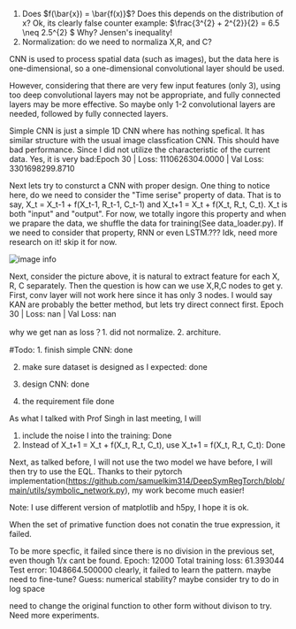 1. Does $f(\bar{x}) = \bar{f(x)}$? Does this depends on the distribution of x?
   Ok, its clearly false counter example: $\frac{3^{2} + 2^{2}}{2} = 6.5 \neq 2.5^{2} $ Why? Jensen's inequality!
2. Normalization: do we need to normaliza X,R, and C?

CNN is used to process spatial data (such as images), but the data here is one-dimensional, so a one-dimensional convolutional layer should be used.

However, considering that there are very few input features (only 3), using too deep convolutional layers may not be appropriate, and fully connected layers may be more effective. So maybe only 1-2 convolutional layers are needed, followed by fully connected layers.

Simple CNN is just a simple 1D CNN where has nothing spefical. It has similar structure with the usual image classfication CNN. This should have bad performance. Since I did not utilize the characteristic of the current data.
Yes, it is very bad:Epoch 30 | Loss: 1110626304.0000 | Val Loss: 3301698299.8710


Next lets try to consturct a CNN with proper design. One thing to notice here, do we need to consider the "Time serise"
property of data. That is to say, X_t = X_t-1 + f(X_t-1, R_t-1, C_t-1) and X_t+1 = X_t + f(X_t, R_t, C_t). X_t is both "input" and "output". For now, we totally ingore this property and when we prapare the data, we shuffle the data for training(See data_loader.py). If we need to consider that property, RNN or even LSTM.??? Idk, need more research on it! skip it for now.


![image info](CNNstructureguess.jpg)


Next, consider the picture above, it is natural to extract feature for each X, R, C separately. Then the question is how can we use X,R,C nodes to get y. First, conv layer will not work here since it has only 3 nodes. I would say KAN are probably the better method, but lets try direct connect first.
Epoch 30 | Loss: nan | Val Loss: nan 


why we get nan as loss？1. did not normalize. 2. architure.

#Todo: 1. finish  simple CNN: done

2. make sure dataset is designed as I expected: done

3. design CNN: done

4. the requirement file done


As what I talked with Prof Singh in last meeting, I will 
1. include the noise I into the training: Done
2. Instead of X_t+1 = X_t + f(X_t, R_t, C_t), use X_t+1 = f(X_t, R_t, C_t): Done

Next, as talked before, I will not use the two model we have before, I will then try to use the EQL.
Thanks to their pytorch implementation(https://github.com/samuelkim314/DeepSymRegTorch/blob/main/utils/symbolic_network.py), my work become much easier!

Note: I use different version of matplotlib and h5py, I hope it is ok.

When the set of primative function does not conatin the true expression, it failed.

To be more specfic, it failed since there is no division in the previous set, even though 1/x cant be found.
Epoch: 12000    Total training loss: 61.393044  Test error: 1048664.500000 
clearly, it failed to learn the pattern. maybe need to fine-tune?
Guess: numerical stability? maybe consider try to do in log space

need to change the original function to other form without divison to try. 
Need more experiments.







